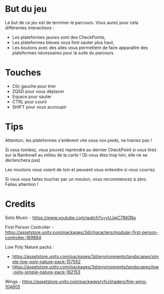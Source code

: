 # But du jeu

Le but de ce jeu est de terminer le parcours. Vous aurez pour cela différentes interactions :

- Les plateformes jaunes sont des CheckPoints,
- Les plateformes bleues vous font sauter plus haut,
- Les boutons avec des ailes vous permettent de faire apparaître des plateformes nécessaires pour la suite du parcours.

# Touches

- Clic gauche pour tirer
- ZQSD pour vous déplacer
- Espace pour sauter
- CTRL pour courir
- SHIFT pour vous accroupir

# Tips

Attention, les plateformes s'enlèvent vite sous vos pieds, ne trainez pas !

Si vous tombez, vous pouvez reprendre au dernier CheckPoint si vous tirez sur la Rainbowll au milieu de la carte ! (Si vous êtes trop loin, elle ne se déclenchera pas)

Les moutons vous voient de loin et peuvent vous entendre si vous courrez.

Si vous vous faites toucher par un mouton, vous recommencez à zéro. Faites attention !

# Credits

Solís Music - https://www.youtube.com/watch?v=yUJwC7INGNo

First Person Controller - https://assetstore.unity.com/packages/3d/characters/modular-first-person-controller-189884

Low Poly Nature packs :

- https://assetstore.unity.com/packages/3d/environments/landscapes/simple-low-poly-nature-pack-157552
- https://assetstore.unity.com/packages/3d/environments/landscapes/low-poly-simple-nature-pack-162153

Wings - https://assetstore.unity.com/packages/vfx/shaders/fire-wing-104605
